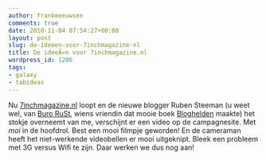 ```yaml
---
author: frankmeeuwsen
comments: true
date: 2010-11-04 07:54:27+00:00
layout: post
slug: de-ideeen-voor-7inchmagazine-nl
title: De ideeÃ«n voor 7inchmagazine.nl
wordpress_id: 1206
tags:
- galaxy
- tabideas
---
```


Nu [7inchmagazine.nl](http://7inchmagazine.nl) loopt en de nieuwe blogger Ruben Steeman (u weet wel, van [Buro RuSt](http://www.burorust.nl), wiens vriendin dat mooie boek [Bloghelden](http://www.bloghelden.nl) maakte) het stokje overneemt van me, verschijnt er een video op de campagnesite. Met _moi_ in de hoofdrol. Best een mooi filmpje geworden! En de cameraman heeft het niet-werkende videobellen er mooi uitgeknipt. Bleek een probleem met 3G versus Wifi te zijn. Daar werken we dus nog aan!

